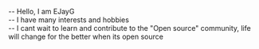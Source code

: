 -- Hello, I am EJayG<br/>
-- I have many interests and hobbies<br/>
-- I cant wait to learn and contribute to the "Open source" community, life will change for the better 
when its open source<br/>

